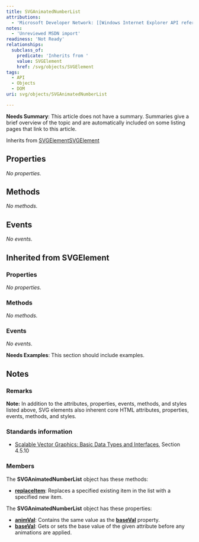 ```yaml
---
title: SVGAnimatedNumberList
attributions:
  - 'Microsoft Developer Network: [[Windows Internet Explorer API reference](http://msdn.microsoft.com/en-us/library/ie/hh828809%28v=vs.85%29.aspx) Article]'
notes:
  - 'Unreviewed MSDN import'
readiness: 'Not Ready'
relationships:
  subclass_of:
    predicate: 'Inherits from '
    value: SVGElement
    href: /svg/objects/SVGElement
tags:
  - API
  - Objects
  - DOM
uri: svg/objects/SVGAnimatedNumberList

---
```

**Needs Summary**: This article does not have a summary. Summaries give a brief overview of the topic and are automatically included on some listing pages that link to this article.

Inherits from [SVGElement](/svg/objects/SVGElement)[SVGElement](/svg/objects/SVGElement)

## Properties

*No properties.*

## Methods

*No methods.*

## Events

*No events.*

## Inherited from SVGElement

### Properties

*No properties.*

### Methods

*No methods.*

### Events

*No events.*

**Needs Examples**: This section should include examples.

## Notes

### Remarks

**Note:** In addition to the attributes, properties, events, methods, and styles listed above, SVG elements also inherent core HTML attributes, properties, events, methods, and styles.

### Standards information

-   [Scalable Vector Graphics: Basic Data Types and Interfaces](http://go.microsoft.com/fwlink/p/?linkid=204732), Section 4.5.10

### Members

The **SVGAnimatedNumberList** object has these methods:

-   [**replaceItem**](/svg/methods/replaceItem): Replaces a specified existing item in the list with a specified new item.

The **SVGAnimatedNumberList** object has these properties:

-   [**animVal**](/svg/properties/animVal_(SVGAnimatedNumberList)): Contains the same value as the [**baseVal**](/svg/properties/baseVal_(SVGAnimatedNumberList)) property.
-   [**baseVal**](/svg/properties/baseVal_(SVGAnimatedNumberList)): Gets or sets the base value of the given attribute before any animations are applied.
